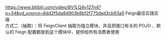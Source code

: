 https://www.bilibili.com/video/BV1LQ4y127n4?p=34&vd_source=8dd2f5da8d903b8bf2f775dad3cb93a0
Feign最佳实践实操  
方式二（抽取）：将 FeignClient 抽取为独立模块，并且把接口有关的 POJO 、默认的 Feign 配置都放到这个模块中，提供给所有消费者使用